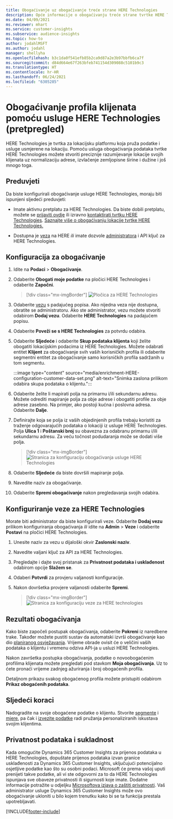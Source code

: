 ```yaml
---
title: Obogaćivanje uz obogaćivanje treće strane HERE Technologies
description: Opće informacije o obogaćivanju treće strane tvrtke HERE Technologies.
ms.date: 04/09/2021
ms.reviewer: mhart
ms.service: customer-insights
ms.subservice: audience-insights
ms.topic: how-to
author: jodahlMSFT
ms.author: jodahl
manager: shellyha
ms.openlocfilehash: b3c1da0f541efb85b2ca9d87a2e3b97bbfb6ca7f
ms.sourcegitcommit: d84d664e67f263bfeb741154d309088c5101b9c3
ms.translationtype: HT
ms.contentlocale: hr-HR
ms.lasthandoff: 06/24/2021
ms.locfileid: "6305285"
---
```

# <a name="enrichment-of-customer-profiles-with-here-technologies-preview"></a>Obogaćivanje profila klijenata pomoću usluge HERE Technologies (pretpregled)

HERE Technologies je tvrtka za lokacijsku platformu koja pruža podatke i usluge usmjerene na lokaciju. Pomoću usluga obogaćivanja podataka tvrtke HERE Technologies možete stvoriti preciznije razumijevanje lokacije svojih klijenata uz normalizaciju adrese, izvlačenje zemljopisne širine i dužine i još mnogo toga.

## <a name="prerequisites"></a>Preduvjeti

Da biste konfigurirali obogaćivanje usluge HERE Technologies, moraju biti ispunjeni sljedeći preduvjeti:

- Imate aktivnu pretplatu za HERE Technologies. Da biste dobili pretplatu, možete se [prijaviti ovdje](https://developer.here.com/sign-up?utm_medium=referral&utm_source=Microsoft-Dynamics-CI&create=Freemium-Basic) ili izravno [kontaktirati tvrtku HERE Technologies](https://developer.here.com/help?utm_medium=referral&utm_source=Microsoft-Dynamics-CI#how-can-we-help-you). [Saznajte više o obogaćivanju lokacije tvrtke HERE Technologies.](https://developer.here.com/location-enrichment?cid=Dev-MicrosoftDynamics-DB-0-Dev-&utm_source=MicrosoftDynamics&utm_medium=referral&utm_campaign=Online_Dev_ReferralMicrosoft)

- Dostupna je [veza](connections.md) na HERE *ili* imate dozvole [administratora](permissions.md#administrator) i API ključ za HERE Technologies.

## <a name="configure-the-enrichment"></a>Konfiguracija za obogaćivanje

1. Idite na **Podaci** > **Obogaćivanje**. 

1. Odaberite **Obogati moje podatke** na pločici HERE Technologies i odaberite **Započni**.

   > [!div class="mx-imgBorder"]
   > ![Pločica za HERE Technologies](media/HERE-tile.png "Pločica za HERE Technologies")

1. Odaberite [vezu](connections.md) s padajućeg popisa. Ako nijedna veza nije dostupna, obratite se administratoru. Ako ste administrator, vezu možete stvoriti odabirom **Dodaj vezu**. Odaberite **HERE Technologies** na padajućem popisu. 

1. Odaberite **Poveži se s HERE Technologies** za potvrdu odabira.

1.  Odaberite **Sljedeće** i odaberite **Skup podataka klijenta** koji želite obogatiti lokacijskim podacima iz HERE Technologies. Možete odabrati entitet **Klijent** za obogaćivanje svih vaših korisničkih profila ili odaberite segmentni entitet za obogaćivanje samo korisničkih profila sadržanih u tom segmentu.

    :::image type="content" source="media/enrichment-HERE-configuration-customer-data-set.png" alt-text="Snimka zaslona prilikom odabira skupa podataka o klijentu.":::

1. Odaberite želite li mapirati polja na primarnu i/ili sekundarnu adresu. Možete odrediti mapiranje polja za obje adrese i obogatiti profile za obje adrese zasebno. Na primjer, ako postoji kućna i poslovna adresa. Odaberite **Dalje**.

1. Definirajte koja se polja iz vaših objedinjenih profila trebaju koristiti za traženje odgovarajućih podataka o lokaciji iz usluge HERE Technologies. Polja **Ulica 1** i **Poštanski broj** su obavezna za odabranu primarnu i/ili sekundarnu adresu. Za veću točnost podudaranja može se dodati više polja.

   > [!div class="mx-imgBorder"]
   > ![Stranica za konfiguraciju obogaćivanja usluge HERE Technologies](media/enrichment-HERE-configuration.png "Stranica za konfiguraciju obogaćivanja usluge HERE Technologies")

1. Odaberite **Sljedeće** da biste dovršili mapiranje polja.

1. Navedite naziv za obogaćivanje. 

1. Odaberite **Spremi obogaćivanje** nakon pregledavanja svojih odabira.

## <a name="configure-the-connection-for-here-technologies"></a>Konfiguriranje veze za HERE Technologies 

Morate biti administrator da biste konfigurirali veze. Odaberite **Dodaj vezu** prilikom konfiguriranja obogaćivanja *ili* idite na **Admin** > **Veze** i odaberite **Postavi** na pločici HERE Technologies.

1. Unesite naziv za vezu u dijaloški okvir **Zaslonski naziv**.

1. Navedite valjani ključ za API za HERE Technologies.

1. Pregledajte i dajte svoj pristanak za **Privatnost podataka i usklađenost** odabirom opcije **Slažem se**.

1. Odaberi **Potvrdi** za provjeru valjanosti konfiguracije.

1. Nakon dovršetka provjere valjanosti odaberite **Spremi**.

   > [!div class="mx-imgBorder"]
   > ![Stranica za konfiguraciju veze za HERE technologies](media/enrichment-HERE-connection.png "Stranica za konfiguraciju veze za HERE technologies")

## <a name="enrichment-results"></a>Rezultati obogaćivanja

Kako biste započeli postupak obogaćivanja, odaberite **Pokreni** iz naredbene trake. Također možete pustiti sustav da automatski izvrši obogaćivanje kao dio [ planiranog osvježavanja](system.md#schedule-tab). Vrijeme obrade ovisit će o veličini vaših podataka o klijentu i vremenu odziva API-ja u usluzi HERE Technologies.

Nakon završetka postupka obogaćivanja, podatke o novoobogaćenim profilima klijenata možete pregledati pod stavkom **Moja obogaćivanja**. Uz to ćete pronaći vrijeme zadnjeg ažuriranja i broj obogaćenih profila.

Detaljnom prikazu svakog obogaćenog profila možete pristupiti odabirom **Prikaz obogaćenih podataka**.

## <a name="next-steps"></a>Sljedeći koraci

Nadogradite na svoje obogaćene podatke o klijentu. Stvorite [segmente](segments.md) i [mjere](measures.md), pa čak i [izvezite podatke](export-destinations.md) radi pružanja personaliziranih iskustava svojim klijentima.

## <a name="data-privacy-and-compliance"></a>Privatnost podataka i sukladnost

Kada omogućite Dynamics 365 Customer Insights za prijenos podataka u HERE Technologies, dopuštate prijenos podataka izvan granice usklađenosti za Dynamics 365 Customer Insights, uključujući potencijalno osjetljive podatke kao što su osobni podaci. Microsoft će prema vašoj uputi prenijeti takve podatke, ali vi ste odgovorni za to da HERE Technologies ispunjava sve obaveze privatnosti ili sigurnosti koje imate. Dodatne informacije potražite u odjeljku [Microsoftova izjava o zaštiti privatnosti](https://go.microsoft.com/fwlink/?linkid=396732).
Vaš administrator usluge Dynamics 365 Customer Insights može ovo obogaćivanje ukloniti u bilo kojem trenutku kako bi se ta funkcija prestala upotrebljavati.


[!INCLUDE[footer-include](../includes/footer-banner.md)]

